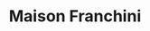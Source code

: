 ---
title: "Maison Franchini"
url: /tullins/maison-franchini-route-de-saint-quentin/
shop: boulangerie
---